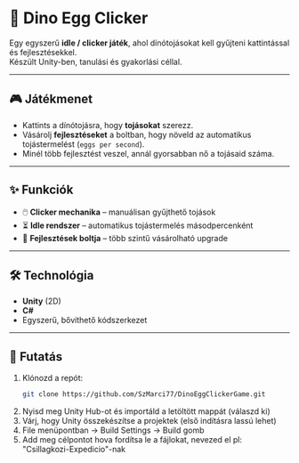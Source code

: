 # 🦖 Dino Egg Clicker

Egy egyszerű **idle / clicker játék**, ahol dínótojásokat kell gyűjteni kattintással és fejlesztésekkel.  
Készült Unity-ben, tanulási és gyakorlási céllal.  

---

## 🎮 Játékmenet

- Kattints a dínótojásra, hogy **tojásokat** szerezz.  
- Vásárolj **fejlesztéseket** a boltban, hogy növeld az automatikus tojástermelést (`eggs per second`).  
- Minél több fejlesztést veszel, annál gyorsabban nő a tojásaid száma.  

---

## ✨ Funkciók

- 🖱️ **Clicker mechanika** – manuálisan gyűjthető tojások  
- ⏳ **Idle rendszer** – automatikus tojástermelés másodpercenként  
- 🛒 **Fejlesztések boltja** – több szintű vásárolható upgrade  

---

## 🛠️ Technológia

- **Unity** (2D)  
- **C#**  
- Egyszerű, bővíthető kódszerkezet

---

## 🚀 Futatás

1. Klónozd a repót:
   ```bash
   git clone https://github.com/SzMarci77/DinoEggClickerGame.git
2. Nyisd meg Unity Hub-ot és importáld a letöltött mappát (válaszd ki)
3. Várj, hogy Unity összekészítse a projektek (első indításra lassú lehet)
4. File menüpontban -> Build Settings -> Build gomb
5. Add meg célpontot hova fordítsa le a fájlokat, nevezed el pl: "Csillagkozi-Expedicio"-nak
